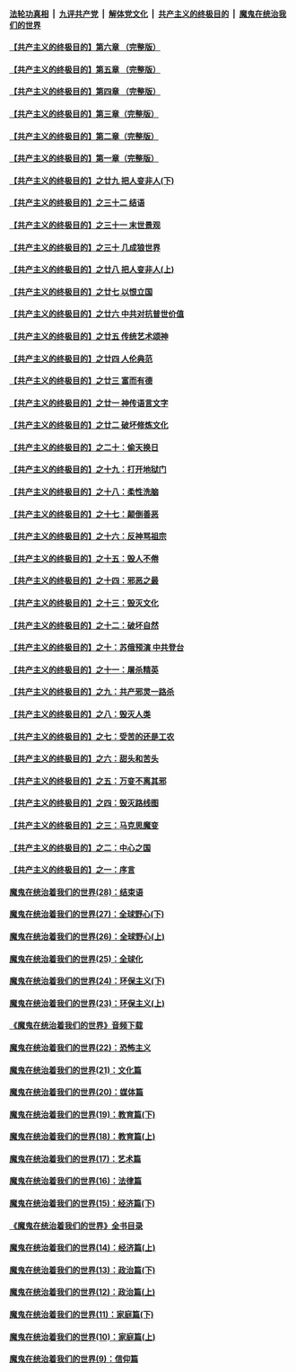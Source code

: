 

####  [法轮功真相](../../../../basic/blob/master/README.md?t=06091331) &nbsp;|&nbsp; [九评共产党](../../../../9ping.md/blob/master/README.md?t=06091331) &nbsp;|&nbsp; [解体党文化](../../../../jtdwh.md/blob/master/README.md?t=06091331)  &nbsp;|&nbsp; [共产主义的终极目的](../../../../gczydzjmd.md/blob/master/README.md?t=06091331) &nbsp;|&nbsp; [魔鬼在统治我们的世界](../../../../mgztzwmdsj.md/blob/master/README.md?t=06091331) 

#### [【共产主义的终极目的】第六章 （完整版）](../pages/nsc422/n11428913.md?t=06091331) 

#### [【共产主义的终极目的】第五章 （完整版）](../pages/nsc422/n11428912.md?t=06091331) 

#### [【共产主义的终极目的】第四章 （完整版）](../pages/nsc422/n11428907.md?t=06091331) 

#### [【共产主义的终极目的】第三章（完整版）](../pages/nsc422/n11428848.md?t=06091331) 

#### [【共产主义的终极目的】第二章（完整版）](../pages/nsc422/n11428831.md?t=06091331) 

#### [【共产主义的终极目的】第一章（完整版）](../pages/nsc422/n11417651.md?t=06091331) 

#### [【共产主义的终极目的】之廿九 把人变非人(下)](../pages/nsc422/n11344140.md?t=06091331) 

#### [【共产主义的终极目的】之三十二 结语](../pages/nsc422/n11360535.md?t=06091331) 

#### [【共产主义的终极目的】之三十一 末世景观](../pages/nsc422/n11351129.md?t=06091331) 

#### [【共产主义的终极目的】之三十 几成狼世界](../pages/nsc422/n11348280.md?t=06091331) 

#### [【共产主义的终极目的】之廿八 把人变非人(上)](../pages/nsc422/n11340492.md?t=06091331) 

#### [【共产主义的终极目的】之廿七 以恨立国](../pages/nsc422/n11336944.md?t=06091331) 

#### [【共产主义的终极目的】之廿六 中共对抗普世价值](../pages/nsc422/n11324785.md?t=06091331) 

#### [【共产主义的终极目的】之廿五 传统艺术颂神](../pages/nsc422/n11296396.md?t=06091331) 

#### [【共产主义的终极目的】之廿四 人伦典范](../pages/nsc422/n11296397.md?t=06091331) 

#### [【共产主义的终极目的】之廿三 富而有德](../pages/nsc422/n11283598.md?t=06091331) 

#### [【共产主义的终极目的】之廿一 神传语言文字](../pages/nsc422/n11263265.md?t=06091331) 

#### [【共产主义的终极目的】之廿二 破坏修炼文化](../pages/nsc422/n11245728.md?t=06091331) 

#### [【共产主义的终极目的】之二十：偷天换日](../pages/nsc422/n11238846.md?t=06091331) 

#### [【共产主义的终极目的】之十九：打开地狱门](../pages/nsc422/n11206376.md?t=06091331) 

#### [【共产主义的终极目的】之十八：柔性洗脑](../pages/nsc422/n11199994.md?t=06091331) 

#### [【共产主义的终极目的】之十七：颠倒善恶](../pages/nsc422/n11179782.md?t=06091331) 

#### [【共产主义的终极目的】之十六：反神骂祖宗](../pages/nsc422/n11166798.md?t=06091331) 

#### [【共产主义的终极目的】之十五：毁人不倦](../pages/nsc422/n11166792.md?t=06091331) 

#### [【共产主义的终极目的】之十四：邪恶之最](../pages/nsc422/n11150249.md?t=06091331) 

#### [【共产主义的终极目的】之十三：毁灭文化](../pages/nsc422/n11135227.md?t=06091331) 

#### [【共产主义的终极目的】之十二：破坏自然](../pages/nsc422/n11135214.md?t=06091331) 

#### [【共产主义的终极目的】之十：苏俄预演 中共登台](../pages/nsc422/n11118424.md?t=06091331) 

#### [【共产主义的终极目的】之十一：屠杀精英](../pages/nsc422/n11118442.md?t=06091331) 

#### [【共产主义的终极目的】之九：共产邪灵一路杀](../pages/nsc422/n11114139.md?t=06091331) 

#### [【共产主义的终极目的】之八：毁灭人类](../pages/nsc422/n11108503.md?t=06091331) 

#### [【共产主义的终极目的】之七：受苦的还是工农](../pages/nsc422/n11101809.md?t=06091331) 

#### [【共产主义的终极目的】之六：甜头和苦头](../pages/nsc422/n11096971.md?t=06091331) 

#### [【共产主义的终极目的】之五：万变不离其邪](../pages/nsc422/n11091285.md?t=06091331) 

#### [【共产主义的终极目的】之四：毁灭路线图](../pages/nsc422/n11086284.md?t=06091331) 

#### [【共产主义的终极目的】之三：马克思魔变](../pages/nsc422/n11061941.md?t=06091331) 

#### [【共产主义的终极目的】之二：中心之国](../pages/nsc422/n11047728.md?t=06091331) 

#### [【共产主义的终极目的】之一：序言](../pages/nsc422/n11086077.md?t=06091331) 

#### [魔鬼在统治着我们的世界(28)：结束语](../pages/nsc422/n10936246.md?t=06091331) 

#### [魔鬼在统治着我们的世界(27)：全球野心(下)](../pages/nsc422/n10928319.md?t=06091331) 

#### [魔鬼在统治着我们的世界(26)：全球野心(上)](../pages/nsc422/n10900318.md?t=06091331) 

#### [魔鬼在统治着我们的世界(25)：全球化](../pages/nsc422/n10788205.md?t=06091331) 

#### [魔鬼在统治着我们的世界(24)：环保主义(下)](../pages/nsc422/n10695307.md?t=06091331) 

#### [魔鬼在统治着我们的世界(23)：环保主义(上)](../pages/nsc422/n10688613.md?t=06091331) 

#### [《魔鬼在统治着我们的世界》音频下载](../pages/nsc422/n10635553.md?t=06091331) 

#### [魔鬼在统治着我们的世界(22)：恐怖主义](../pages/nsc422/n10614727.md?t=06091331) 

#### [魔鬼在统治着我们的世界(21)：文化篇](../pages/nsc422/n10597706.md?t=06091331) 

#### [魔鬼在统治着我们的世界(20)：媒体篇](../pages/nsc422/n10586579.md?t=06091331) 

#### [魔鬼在统治着我们的世界(19)：教育篇(下)](../pages/nsc422/n10564808.md?t=06091331) 

#### [魔鬼在统治着我们的世界(18)：教育篇(上)](../pages/nsc422/n10526970.md?t=06091331) 

#### [魔鬼在统治着我们的世界(17)：艺术篇](../pages/nsc422/n10499093.md?t=06091331) 

#### [魔鬼在统治着我们的世界(16)：法律篇](../pages/nsc422/n10485969.md?t=06091331) 

#### [魔鬼在统治着我们的世界(15)：经济篇(下)](../pages/nsc422/n10469975.md?t=06091331) 

#### [《魔鬼在统治着我们的世界》全书目录](../pages/nsc422/n10464261.md?t=06091331) 

#### [魔鬼在统治着我们的世界(14)：经济篇(上)](../pages/nsc422/n10457370.md?t=06091331) 

#### [魔鬼在统治着我们的世界(13)：政治篇(下)](../pages/nsc422/n10448270.md?t=06091331) 

#### [魔鬼在统治着我们的世界(12)：政治篇(上)](../pages/nsc422/n10444576.md?t=06091331) 

#### [魔鬼在统治着我们的世界(11)：家庭篇(下)](../pages/nsc422/n10440961.md?t=06091331) 

#### [魔鬼在统治着我们的世界(10)：家庭篇(上)](../pages/nsc422/n10435448.md?t=06091331) 

#### [魔鬼在统治着我们的世界(9)：信仰篇](../pages/nsc422/n10432159.md?t=06091331) 

